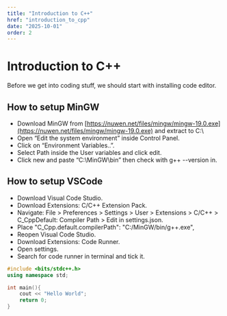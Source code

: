 ```yaml
---
title: "Introduction to C++"
href: "introduction_to_cpp"
date: "2025-10-01"
order: 2
---
```

# Introduction to C++
Before we get into coding stuff, we should start with installing code editor.

## How to setup MinGW
- Download MinGW from [https://nuwen.net/files/mingw/mingw-19.0.exe](https://nuwen.net/files/mingw/mingw-19.0.exe) and extract to C:\
- Open “Edit the system environment” inside Control Panel.
- Click on “Environment Variables..”.
- Select Path inside the User variables and click edit.
- Click new and paste “C:\MinGW\bin” then check with g++ --version in.

## How to setup VSCode
- Download Visual Code Studio.
- Download Extensions: C/C++ Extension Pack.
- Navigate: File > Preferences > Settings > User > Extensions > C/C++ > C_CppDefault: Compiler Path > Edit in settings.json.
- Place "C_Cpp.default.compilerPath": "C:/MinGW/bin/g++.exe",
- Reopen Visual Code Studio.
- Download Extensions: Code Runner.
- Open settings.
- Search for code runner in terminal and tick it.

```cpp
#include <bits/stdc++.h>
using namespace std;

int main(){
    cout << "Hello World";
    return 0;
}
```